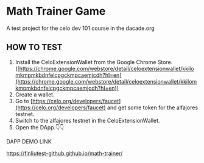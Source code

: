 # Math Trainer Game

A test project for the celo dev 101 course in the dacade.org

## HOW TO TEST

1. Install the CeloExtensionWallet from the Google Chrome Store.([https://chrome.google.com/webstore/detail/celoextensionwallet/kkilomkmpmkbdnfelcpgckmpcaemjcdh?hl=en](https://chrome.google.com/webstore/detail/celoextensionwallet/kkilomkmpmkbdnfelcpgckmpcaemjcdh?hl=en))
2. Create a wallet.
3. Go to [https://celo.org/developers/faucet](https://celo.org/developers/faucet) and get some token for the alfajores testnet.
4. Switch to the alfajores testnet in the CeloExtensionWallet.
5. Open the DApp.👇👇

DAPP DEMO LINK

https://finliutest-github.github.io/math-trainer/
